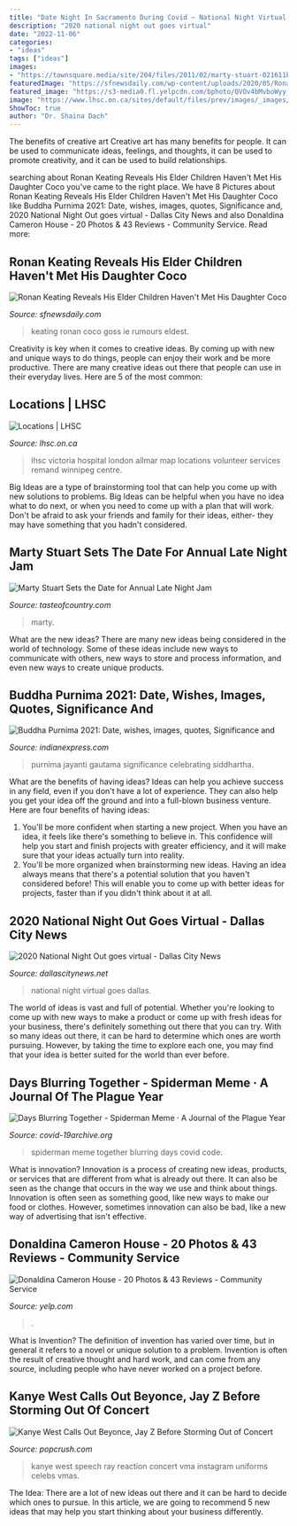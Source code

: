 ```yaml
---
title: "Date Night In Sacramento During Covid ~ National Night Virtual Goes Dallas"
description: "2020 national night out goes virtual"
date: "2022-11-06"
categories:
- "ideas"
tags: ["ideas"]
images:
- "https://townsquare.media/site/204/files/2011/02/marty-stuart-021611b.jpg?w=1200&amp;h=0&amp;zc=1&amp;s=0&amp;a=t&amp;q=89"
featuredImage: "https://sfnewsdaily.com/wp-content/uploads/2020/05/Ronan-Keating.jpg"
featured_image: "https://s3-media0.fl.yelpcdn.com/bphoto/QVOv4bMvboWyy_wp-E5GBQ/o.jpg"
image: "https://www.lhsc.on.ca/sites/default/files/prev/images/_images/Volunteer_Services/VHpicture.jpg"
ShowToc: true
author: "Dr. Shaina Dach"
---
```



The benefits of creative art
Creative art has many benefits for people. It can be used to communicate ideas, feelings, and thoughts, it can be used to promote creativity, and it can be used to build relationships.

	

		
searching about Ronan Keating Reveals His Elder Children Haven&#039;t Met His Daughter Coco you've came to the right place. We have 8 Pictures about Ronan Keating Reveals His Elder Children Haven&#039;t Met His Daughter Coco like Buddha Purnima 2021: Date, wishes, images, quotes, Significance and, 2020 National Night Out goes virtual - Dallas City News and also Donaldina Cameron House - 20 Photos &amp; 43 Reviews - Community Service. Read more:
		
    
## Ronan Keating Reveals His Elder Children Haven&#039;t Met His Daughter Coco

<img loading=lazy src="https://sfnewsdaily.com/wp-content/uploads/2020/05/Ronan-Keating.jpg" onerror="this.onerror=null;this.src='https://tse3.mm.bing.net/th?id=OIP.wKUAoyBctTLFjvLXOFcjvAHaF1&amp;pid=15.1';" alt="Ronan Keating Reveals His Elder Children Haven&#039;t Met His Daughter Coco">

_Source: sfnewsdaily.com_

>keating ronan coco goss ie rumours eldest. 

	

Creativity is key when it comes to creative ideas. By coming up with new and unique ways to do things, people can enjoy their work and be more productive. There are many creative ideas out there that people can use in their everyday lives. Here are 5 of the most common: 

    
## Locations | LHSC

<img loading=lazy src="https://www.lhsc.on.ca/sites/default/files/prev/images/_images/Volunteer_Services/VHpicture.jpg" onerror="this.onerror=null;this.src='https://tse3.mm.bing.net/th?id=OIP.zoH8vpQJ9TXF6yq5rqGHOQAAAA&amp;pid=15.1';" alt="Locations | LHSC">

_Source: lhsc.on.ca_

>lhsc victoria hospital london allmar map locations volunteer services remand winnipeg centre. 

	

Big Ideas are a type of brainstorming tool that can help you come up with new solutions to problems. Big Ideas can be helpful when you have no idea what to do next, or when you need to come up with a plan that will work. Don't be afraid to ask your friends and family for their ideas, either- they may have something that you hadn't considered.

    
## Marty Stuart Sets The Date For Annual Late Night Jam

<img loading=lazy src="https://townsquare.media/site/204/files/2011/02/marty-stuart-021611b.jpg?w=1200&amp;h=0&amp;zc=1&amp;s=0&amp;a=t&amp;q=89" onerror="this.onerror=null;this.src='https://tse2.mm.bing.net/th?id=OIP.vG-PUQ8TThiPAS6uw-fNdgHaF7&amp;pid=15.1';" alt="Marty Stuart Sets the Date for Annual Late Night Jam">

_Source: tasteofcountry.com_

>marty. 

	

What are the new ideas?
There are many new ideas being considered in the world of technology. Some of these ideas include new ways to communicate with others, new ways to store and process information, and even new ways to create unique products.

    
## Buddha Purnima 2021: Date, Wishes, Images, Quotes, Significance And

<img loading=lazy src="https://images.indianexpress.com/2021/05/wp.jpg" onerror="this.onerror=null;this.src='https://tse3.mm.bing.net/th?id=OIP.plO_TGbwIDyC1aO5_CYyEQHaEH&amp;pid=15.1';" alt="Buddha Purnima 2021: Date, wishes, images, quotes, Significance and">

_Source: indianexpress.com_

>purnima jayanti gautama significance celebrating siddhartha. 

	

What are the benefits of having ideas?
Ideas can help you achieve success in any field, even if you don't have a lot of experience. They can also help you get your idea off the ground and into a full-blown business venture. Here are four benefits of having ideas: 
1. You'll be more confident when starting a new project. When you have an idea, it feels like there's something to believe in. This confidence will help you start and finish projects with greater efficiency, and it will make sure that your ideas actually turn into reality. 
2. You'll be more organized when brainstorming new ideas. Having an idea always means that there's a potential solution that you haven't considered before! This will enable you to come up with better ideas for projects, faster than if you didn't think about it at all. 

    
## 2020 National Night Out Goes Virtual - Dallas City News

<img loading=lazy src="http://www.dallascitynews.net/wp-content/uploads/2020/09/NNO-Banner-image-2.jpg" onerror="this.onerror=null;this.src='https://tse3.mm.bing.net/th?id=OIP.UmWoERe37qTMm9e-WFNqjQHaEM&amp;pid=15.1';" alt="2020 National Night Out goes virtual - Dallas City News">

_Source: dallascitynews.net_

>national night virtual goes dallas. 

	

The world of ideas is vast and full of potential. Whether you're looking to come up with new ways to make a product or come up with fresh ideas for your business, there's definitely something out there that you can try. With so many ideas out there, it can be hard to determine which ones are worth pursuing. However, by taking the time to explore each one, you may find that your idea is better suited for the world than ever before.

    
## Days Blurring Together - Spiderman Meme · A Journal Of The Plague Year

<img loading=lazy src="https://covid-19archive.org/files/original/e48096a67f994e52e5e38153e2bf573e48048021.jpg" onerror="this.onerror=null;this.src='https://tse4.mm.bing.net/th?id=OIP.4VgHELWbhVb_K2JibxKpaQHaHi&amp;pid=15.1';" alt="Days Blurring Together - Spiderman Meme · A Journal of the Plague Year">

_Source: covid-19archive.org_

>spiderman meme together blurring days covid code. 

	

What is innovation?
Innovation is a process of creating new ideas, products, or services that are different from what is already out there. It can also be seen as the change that occurs in the way we use and think about things. Innovation is often seen as something good, like new ways to make our food or clothes. However, sometimes innovation can also be bad, like a new way of advertising that isn't effective.

    
## Donaldina Cameron House - 20 Photos &amp; 43 Reviews - Community Service

<img loading=lazy src="https://s3-media0.fl.yelpcdn.com/bphoto/QVOv4bMvboWyy_wp-E5GBQ/o.jpg" onerror="this.onerror=null;this.src='https://tse1.mm.bing.net/th?id=OIP.-VyVqUjt28NqNR5pNQDRVQHaE7&amp;pid=15.1';" alt="Donaldina Cameron House - 20 Photos &amp; 43 Reviews - Community Service">

_Source: yelp.com_

>. 

	

What is Invention?
The definition of invention has varied over time, but in general it refers to a novel or unique solution to a problem. Invention is often the result of creative thought and hard work, and can come from any source, including people who have never worked on a project before.

    
## Kanye West Calls Out Beyonce, Jay Z Before Storming Out Of Concert

<img loading=lazy src="https://townsquare.media/site/252/files/2016/08/kanye-west-vma-speech-reaction1.jpg?w=1200&amp;h=0&amp;zc=1&amp;s=0&amp;a=t&amp;q=89" onerror="this.onerror=null;this.src='https://tse2.mm.bing.net/th?id=OIP.fmNmEEWLdJnwisg_BV3oTQHaE8&amp;pid=15.1';" alt="Kanye West Calls Out Beyonce, Jay Z Before Storming Out of Concert">

_Source: popcrush.com_

>kanye west speech ray reaction concert vma instagram uniforms celebs vmas. 

	

The Idea:
There are a lot of new ideas out there and it can be hard to decide which ones to pursue. In this article, we are going to recommend 5 new ideas that may help you start thinking about your business differently.

